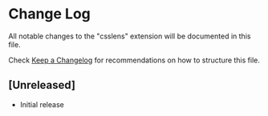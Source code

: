 # Change Log

All notable changes to the "csslens" extension will be documented in this file.

Check [Keep a Changelog](http://keepachangelog.com/) for recommendations on how to structure this file.

## [Unreleased]

- Initial release